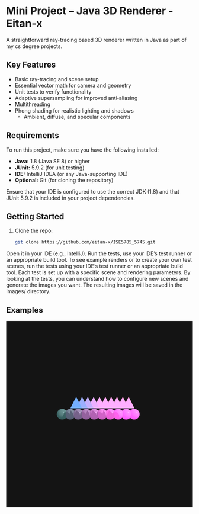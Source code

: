 # Mini Project – Java 3D Renderer -Eitan-x

A straightforward ray-tracing based 3D renderer written in Java as part of my cs degree projects.

## Key Features
- Basic ray-tracing and scene setup
- Essential vector math for camera and geometry
- Unit tests to verify functionality
- Adaptive supersampling for improved anti‑aliasing
- Multithreading
- Phong shading for realistic lighting and shadows
  - Ambient, diffuse, and specular components  
  

## Requirements

To run this project, make sure you have the following installed:

- **Java:** 1.8 (Java SE 8) or higher
- **JUnit:** 5.9.2 (for unit testing)
- **IDE:** IntelliJ IDEA (or any Java-supporting IDE)
- **Optional:** Git (for cloning the repository)

Ensure that your IDE is configured to use the correct JDK (1.8) and that JUnit 5.9.2 is included in your project dependencies.

## Getting Started
1. Clone the repo:
    ```bash
   git clone https://github.com/eitan-x/ISE5785_5745.git
Open it in your IDE (e.g., IntelliJ).
Run the tests, use your IDE’s test runner or an appropriate build tool.
To see example renders or to create your own test scenes, run the tests using your IDE’s test runner or an appropriate build tool.
Each test is set up with a specific scene and rendering parameters.
By looking at the tests, you can understand how to configure new scenes and generate the images you want.
The resulting images will be saved in the images/ directory.


## Examples 
![Sample Render](images/ASS_On_MT_On.png.png)
